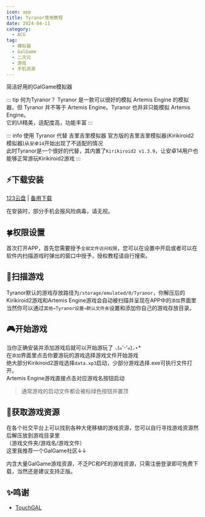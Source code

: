 ```yaml
---
icon: app
title: Tyranor使用教程
date: 2024-04-11
category:
  - ACG
tag:
  - 模拟器
  - GalGame
  - 二次元
  - 游戏
  - 手机资源
---
```


简洁好用的GalGame模拟器

<!-- more -->

::: tip 何为Tyranor？
Tyranor 是一款可以很好的模拟 Artemis Engine 的模拟器，但 Tyranor 并不等于 Artemis Engine。Tyranor 也并非只能模拟 Artemis Engine。\
它的UI精美，适配度高，功能丰富
:::

::: info 使用 Tyranor 代替 吉里吉里模拟器
官方版的吉里吉里模拟器(Kirikiroid2模拟器)从`安卓14`开始出现了不适配的情况\
此时Tyranor是一个很好的代替，其内置了`Kirikiroid2 v1.3.9`，让安卓14用户也能够正常游玩Kirikiroid2游戏
:::

## ⚡下载安装

[123云盘](https://www.123pan.com/s/4vaiVv-gRpzH.html) | [备用下载](/apk/Tyranor.apk)   

在安装时，部分手机会报风险病毒，请无视。

## 🍀权限设置
首次打开APP，首先您需要授予`全部文件访问权限`，您可以在设置中开启或者可以在软件内扫描游戏时弹出的窗口中授予，授权教程请自行搜索。

## 🫧扫描游戏
Tyranor默认的游戏存放路径为`/storage/emulated/0/Tyranor`，你解压后的Kirikiroid2游戏和Artemis Engine游戏会自动被扫描并呈现在APP中的`添加`界面里\
当然你可以通过`其他→Tyranor设置→默认文件夹`设置和添加你自己的游戏存放目录。

## 🎮开始游戏
当你正确安装并添加游戏后就可以开始游玩了 ⸜(๑'ᵕ'๑)⸝⋆*\
在`添加`界面里点击你要游玩的游戏选择游戏文件开始游戏\
绝大部分Kirikiroid2游戏选择`data.xp3`启动，少部分游戏选择.exe可执行文件打开。\
Artemis Engine游戏直接点击对应游戏名按钮启动
> 通常游戏的启动文件都会被标绿色按钮并置顶

## 🐚获取游戏资源
在各个社交平台上可以找到各种大佬移植的游戏资源，您可以自行寻找游戏资源然后解压放到游戏目录里\
（游戏文件夹/游戏名/游戏文件）\
这里我推荐一个GalGame社区↓↓

<VPCard
title="TouchGAL"
desc="一站式GalGame文化社区！"
logo="https://npm.elemecdn.com/touchgalstatic1@0.0.3/img/CnLIp.png"
link="https://www.touchgal.org/"
background="rgba(255, 182, 193, 0.2)"
/>

内含大量GalGame游戏资源，不乏PC和PE的游戏资源，只需注册登录即可免费下载，当然还是建议支持正版。

<!-- @include: ../docs/crack.md{28-} -->

## ✨鸣谢
- [TouchGAL](https://www.touchgal.org/)
